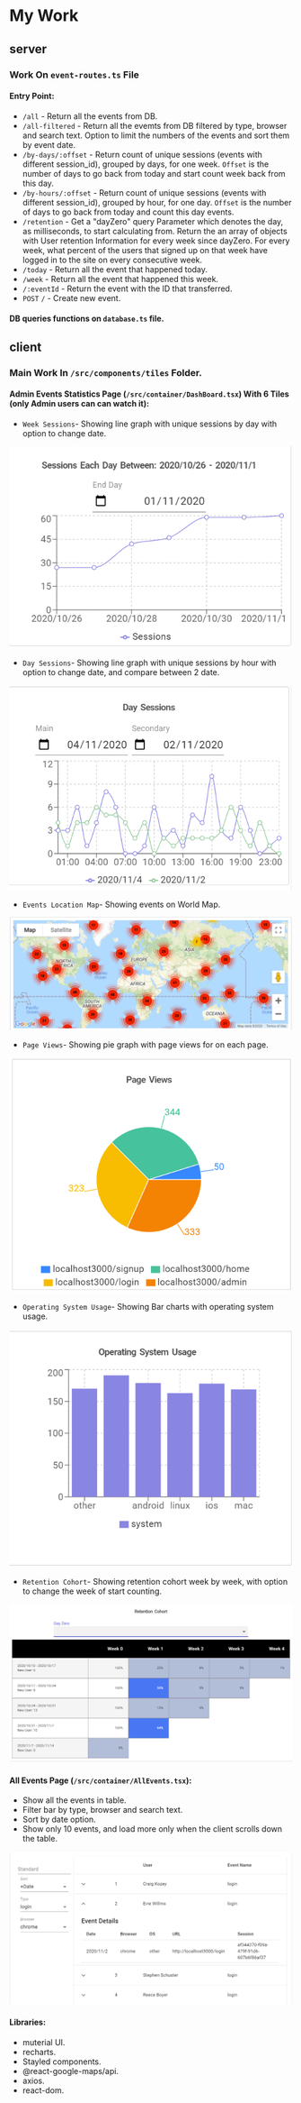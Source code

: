 # My Work
## server
### Work On `event-routes.ts` File
#### Entry Point:
- `/all` - Return all the events from DB. 
- `/all-filtered` - Return all the evemts from DB filtered by type, browser and search text. Option to limit the numbers of the events and sort them by event date. 
- `/by-days/:offset` - Return count of unique sessions (events with different session_id), grouped by days, for one week. 
`Offset` is the number of days to go back from today and start count week back from this day.
- `/by-hours/:offset` - Return count of unique sessions (events with different session_id), grouped by hour, for one day.
`Offset` is the number of days to go back from today and count this day events.
- `/retention` - Get a "dayZero" query Parameter which denotes the day, as milliseconds, to start calculating from. Return the an array of objects with User retention Information for every week since dayZero. For every week, what percent of the users that signed up on that week have logged in to the site on every consecutive week. 
- `/today` - Return all the event that happened today.
- `/week` - Return all the event that happened this week.
- `/:eventId` - Return the event with the ID that transferred.
- `POST` `/` - Create new event.

#### DB queries functions on `database.ts` file.

## client
### Main Work In `/src/components/tiles` Folder.
#### Admin Events Statistics Page (`/src/container/DashBoard.tsx`) With 6 Tiles (only Admin users can can watch it):
- `Week Sessions`- Showing line graph with unique sessions by day with option to change date. 

![](./readme-pic/SessionsEachDay.png)

- `Day Sessions`- Showing line graph with unique sessions by hour with option to change date, and compare between 2 date.

![](./readme-pic/DaySessions.png)

- `Events Location Map`- Showing events on World Map.

![](./readme-pic/Map.png)

- `Page Views`- Showing pie graph with page views for on each page.

![](./readme-pic/Pie.png)

- `Operating System Usage`- Showing Bar charts with operating system usage.

![](./readme-pic/OS.png)

- `Retention Cohort`- Showing retention cohort week by week, with option to change the week of start counting.

![](./readme-pic/retention.png)

#### All Events Page (`/src/container/AllEvents.tsx`):
- Show all the events in table.
- Filter bar by type, browser and search text. 
- Sort by date option.
- Show only 10 events, and load more only when the client scrolls down the table.

![](./readme-pic/AllEvents.png)

#### Libraries:
- muterial UI.
- recharts.
- Stayled components.
- @react-google-maps/api.
- axios.
- react-dom.

